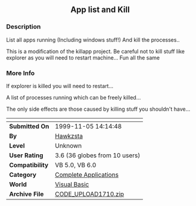 ﻿<div align="center">

## App list and Kill


</div>

### Description

List all apps running (Including windows stuff!) And kill the processes..

This is a modification of the killapp project. Be careful not to kill stuff like explorer as you will need to restart machine... Fun all the same
 
### More Info
 
If explorer is killed you will need to restart...

A list of processes running which can be freely killed...

The only side effects are those caused by killing stuff you shouldn't have...


<span>             |<span>
---                |---
**Submitted On**   |1999-11-05 14:14:48
**By**             |[Hawkzsta](https://github.com/Planet-Source-Code/PSCIndex/blob/master/ByAuthor/hawkzsta.md)
**Level**          |Unknown
**User Rating**    |3.6 (36 globes from 10 users)
**Compatibility**  |VB 5\.0, VB 6\.0
**Category**       |[Complete Applications](https://github.com/Planet-Source-Code/PSCIndex/blob/master/ByCategory/complete-applications__1-27.md)
**World**          |[Visual Basic](https://github.com/Planet-Source-Code/PSCIndex/blob/master/ByWorld/visual-basic.md)
**Archive File**   |[CODE\_UPLOAD1710\.zip](https://github.com/Planet-Source-Code/hawkzsta-app-list-and-kill__1-4377/archive/master.zip)








